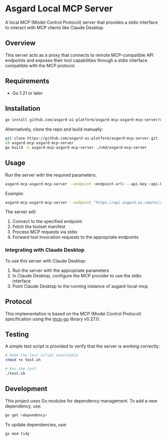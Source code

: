 # Asgard Local MCP Server

A local MCP (Model Control Protocol) server that provides a stdio interface to interact with MCP clients like Claude Desktop.

## Overview

This server acts as a proxy that connects to remote MCP-compatible API endpoints and exposes their tool capabilities through a stdio interface compatible with the MCP protocol.

## Requirements

- Go 1.21 or later

## Installation

```bash
go install github.com/asgard-ai-platform/asgard-mcp-asgard-mcp-server/cmd/asgard-mcp-server@latest
```

Alternatively, clone the repo and build manually:

```bash
git clone https://github.com/asgard-ai-platform/asgard-mcp-server.git
cd asgard-mcp-asgard-mcp-server
go build -o asgard-mcp-asgard-mcp-server ./cmd/asgard-mcp-server
```

## Usage

Run the server with the required parameters:

```bash
asgard-mcp-asgard-mcp-server --endpoint <endpoint-url> --api-key <api-key>
```

Example:

```bash
asgard-mcp-asgard-mcp-server --endpoint "https://api.asgard-ai.com/ns/your-asgard-name-space/toolset/your-asgard-toolset-1/manifest" --api-key "YOUR_ASGARD_API_KEY"
```

The server will:

1. Connect to the specified endpoint
2. Fetch the toolset manifest
3. Process MCP requests via stdio
4. Forward tool invocation requests to the appropriate endpoints

### Integrating with Claude Desktop

To use this server with Claude Desktop:

1. Run the server with the appropriate parameters
2. In Claude Desktop, configure the MCP provider to use the stdio interface
3. Point Claude Desktop to the running instance of asgard-local-mcp

## Protocol

This implementation is based on the MCP (Model Control Protocol) specification using the [mcp-go](https://github.com/mark3labs/mcp-go) library v0.27.0.

## Testing

A simple test script is provided to verify that the server is working correctly:

```bash
# Make the test script executable
chmod +x test.sh

# Run the test
./test.sh
```

## Development

This project uses Go modules for dependency management. To add a new dependency, use:

```bash
go get <dependency>
```

To update dependencies, use:

```bash
go mod tidy
```
